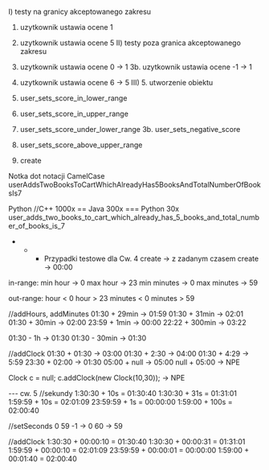 I) testy na granicy akceptowanego zakresu
1. uzytkownik ustawia ocene 1
2. uzytkownik ustawia ocene 5
II) testy poza granica akceptowanego zakresu
3. uzytkownik ustawia ocene 0 -> 1
3b. uzytkownik ustawia ocene -1 -> 1
4. uzytkownik ustawia ocene 6 -> 5
III) 5. utworzenie obiektu 

1. user_sets_score_in_lower_range
2. user_sets_score_in_upper_range
3. user_sets_score_under_lower_range
3b. user_sets_negative_score
4. user_sets_score_above_upper_range
5. create

Notka dot notacji
CamelCase
userAddsTwoBooksToCartWhichAlreadyHas5BooksAndTotalNumberOfBooksIs7

Python //C++ 1000x == Java 300x === Python 30x
user_adds_two_books_to_cart_which_already_has_5_books_and_total_number_of_books_is_7

- - - Przypadki testowe dla Cw. 4
create -> z zadanym czasem
create -> 00:00

in-range:
min hour -> 0
max hour -> 23
min minutes -> 0
max minutes -> 59

out-range:
hour < 0
hour > 23
minutes < 0
minutes > 59

//addHours, addMinutes
01:30 + 29min -> 01:59
01:30 + 31min -> 02:01
01:30 + 30min -> 02:00
23:59 + 1min -> 00:00
22:22 + 300min -> 03:22

01:30 - 1h -> 01:30
01:30 - 30min -> 01:30

//addClock
01:30 + 01:30 -> 03:00
01:30 + 2:30 -> 04:00
01:30 + 4:29 -> 5:59
23:30 + 02:00 -> 01:30
05:00 + null -> 05:00
null + 05:00 -> NPE

Clock c = null;
c.addClock(new Clock(10,30)); -> NPE

--- cw. 5
//sekundy
1:30:30 + 10s = 01:30:40
1:30:30 + 31s = 01:31:01
1:59:59 + 10s = 02:01:09
23:59:59 + 1s = 00:00:00
1:59:00 + 100s = 02:00:40

//setSeconds
0
59
-1 -> 0
60 -> 59

//addClock
1:30:30 + 00:00:10 = 01:30:40
1:30:30 + 00:00:31 = 01:31:01
1:59:59 + 00:00:10 = 02:01:09
23:59:59 + 00:00:01 = 00:00:00
1:59:00 + 00:01:40 = 02:00:40